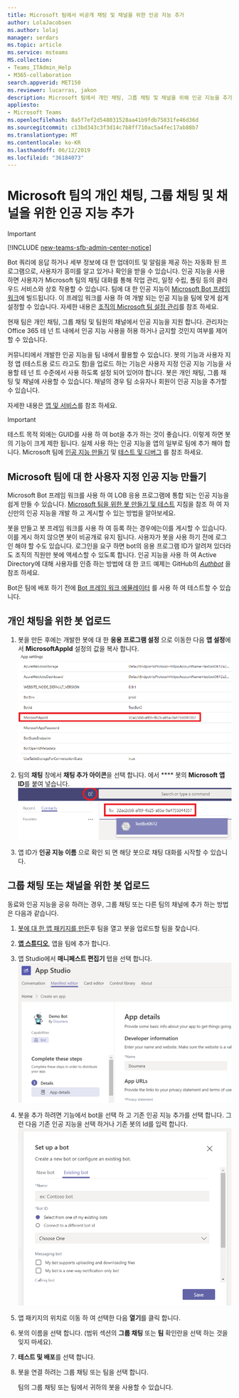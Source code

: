 ```yaml
---
title: Microsoft 팀에서 비공개 채팅 및 채널을 위한 인공 지능 추가
author: LolaJacobsen
ms.author: lolaj
manager: serdars
ms.topic: article
ms.service: msteams
MS.collection:
- Teams_ITAdmin_Help
- M365-collaboration
search.appverid: MET150
ms.reviewer: lucarras, jakon
description: Microsoft 팀에서 개인 채팅, 그룹 채팅 및 채널을 위해 인공 지능을 추가 하 고 개인 채팅, 그룹 채팅 및 채널을 위한 자신만의 봇을 업로드 하는 방법에 대해 알아봅니다.
appliesto:
- Microsoft Teams
ms.openlocfilehash: 8a5f7ef2d548031528aa41b9fdb75831fe46d36d
ms.sourcegitcommit: c13bd343c3f3d14c7b8ff710ac5a4fec17ab88b7
ms.translationtype: MT
ms.contentlocale: ko-KR
ms.lasthandoff: 06/12/2019
ms.locfileid: "36184073"
---
```

<a name="add-bots-for-personal-chats-group-chats-and-channels-in-microsoft-teams"></a>Microsoft 팀의 개인 채팅, 그룹 채팅 및 채널을 위한 인공 지능 추가
==========================================================
> [!IMPORTANT]
> [!INCLUDE [new-teams-sfb-admin-center-notice](includes/new-teams-sfb-admin-center-notice.md)]

Bot 쿼리에 응답 하거나 세부 정보에 대 한 업데이트 및 알림을 제공 하는 자동화 된 프로그램으로, 사용자가 흥미를 알고 있거나 확인을 받을 수 있습니다. 인공 지능을 사용 하면 사용자가 Microsoft 팀의 채팅 대화를 통해 작업 관리, 일정 수립, 폴링 등의 클라우드 서비스와 상호 작용할 수 있습니다. 팀에 대 한 인공 지능이 [Microsoft Bot 프레임 워크](https://go.microsoft.com/fwlink/?linkid=854370)에 빌드됩니다. 이 프레임 워크를 사용 하 여 개발 되는 인공 지능을 팀에 맞게 쉽게 설정할 수 있습니다. 자세한 내용은 [조직의 Microsoft 팀 설정 관리](enable-features-office-365.md)를 참조 하세요.

현재 팀은 개인 채팅, 그룹 채팅 및 팀원의 채널에서 인공 지능을 지원 합니다. 관리자는 Office 365 테 넌 트 내에서 인공 지능 사용을 허용 하거나 금지할 것인지 여부를 제어할 수 있습니다.<span id="_T-Bot" class="anchor"></span>

커뮤니티에서 개발한 인공 지능을 팀 내에서 활용할 수 있습니다. 봇의 기능과 사용자 지정 앱 (테스트용 로드 라고도 함)을 업로드 하는 기능은 사용자 지정 인공 지능 기능을 사용할 테 넌 트 수준에서 사용 하도록 설정 되어 있어야 합니다. 봇은 개인 채팅, 그룹 채팅 및 채널에 사용할 수 있습니다. 채널의 경우 팀 소유자나 회원이 인공 지능을 추가할 수 있습니다.

자세한 내용은 [앱 및 서비스](https://support.office.com/article/Apps-and-services-cc1fba57-9900-4634-8306-2360a40c665b)를 참조 하세요.

> [!IMPORTANT]
> 테스트 목적 외에는 GUID를 사용 하 여 bot을 추가 하는 것이 좋습니다. 이렇게 하면 봇의 기능이 크게 제한 됩니다. 실제 사용 하는 인공 지능을 앱의 일부로 팀에 추가 해야 합니다. Microsoft 팀에 [인공 지능 만들기](https://docs.microsoft.com/microsoftteams/platform/concepts/bots/bots-create) 및 [테스트 및 디버그](https://docs.microsoft.com/microsoftteams/platform/concepts/bots/bots-test) 를 참조 하세요.

<a name="create-custom-bots-for-microsoft-teams"></a>Microsoft 팀에 대 한 사용자 지정 인공 지능 만들기
--------------------------------------

Microsoft Bot 프레임 워크를 사용 하 여 LOB 응용 프로그램에 통합 되는 인공 지능을 쉽게 만들 수 있습니다. [Microsoft 팀을 위한 봇 만들기 및 테스트](https://go.microsoft.com/fwlink/?linkid=854371) 지침을 참조 하 여 자신만의 인공 지능을 개발 하 고 게시할 수 있는 방법을 알아보세요.

봇을 만들고 봇 프레임 워크를 사용 하 여 등록 하는 경우에는이를 게시할 수 있습니다. 이를 게시 하지 않으면 봇이 비공개로 유지 됩니다. 사용자가 봇을 사용 하기 전에 로그인 해야 할 수도 있습니다. 로그인을 요구 하면 bot의 응용 프로그램 ID가 알려져 있더라도 조직의 직원만 봇에 액세스할 수 있도록 합니다. 인공 지능을 사용 하 여 Active Directory에 대해 사용자를 인증 하는 방법에 대 한 코드 예제는 GitHub의 [*Authbot*](https://go.microsoft.com/fwlink/?linkid=854372) 을 참조 하세요.

Bot은 팀에 배포 하기 전에 [Bot 프레임 워크 에뮬레이터](https://go.microsoft.com/fwlink/?linkid=854373) 를 사용 하 여 테스트할 수 있습니다.

<a name="upload-your-bot-for-personal-chat"></a>개인 채팅을 위한 봇 업로드
---------------------------------------

1. 봇을 만든 후에는 개발한 봇에 대 한 **응용 프로그램 설정** 으로 이동한 다음 **앱 설정**에서 **MicrosoftAppId** 설정의 값을 복사 합니다. ![Bot에 대 한 응용 프로그램 설정 페이지 스크린샷](media/Add_bots_for_private_chats_and_channels_in_Microsoft_Teams_image5.png)

2.  팀의 **채팅** 창에서 **채팅 추가 아이콘**을 선택 합니다. 에서 **** 봇의 **Microsoft 앱 ID**를 붙여 넣습니다. ![Microsoft 앱 ID가 강조 표시 된 채팅 창 스크린샷](media/Add_bots_for_private_chats_and_channels_in_Microsoft_Teams_image6.png)

3. 앱 ID가 **인공 지능 이름** 으로 확인 되 면 해당 봇으로 채팅 대화를 시작할 수 있습니다.

<a name="upload-your-bot-for-group-chats-or-channels"></a>그룹 채팅 또는 채널을 위한 봇 업로드
-----------------------------------

동료와 인공 지능을 공유 하려는 경우, 그룹 채팅 또는 다른 팀의 채널에 추가 하는 방법은 다음과 같습니다.

1. [봇에 대 한 앱 패키지를 만든](https://docs.microsoft.com/microsoftteams/platform/concepts/apps/apps-upload)후 팀을 열고 봇을 업로드할 팀을 찾습니다.
2. **[앱 스튜디오](https://docs.microsoft.com/microsoftteams/platform/get-started/get-started-app-studio)**, 앱을 팀에 추가 합니다.
3. 앱 Studio에서 **매니페스트 편집기** 탭을 선택 합니다. ![매니페스트 편집기 탭 스크린샷.](media/Adding_Bot_To_Teams.png)
4. 봇을 추가 하려면 기능에서 bot을 선택 하 고 기존 인공 지능 추가를 선택 합니다. 그런 다음 기존 인공 지능을 선택 하거나 기존 봇의 Id를 입력 합니다.
![이미 만든 봇을 선택 하는 방법을 보여 줍니다.](media/Select_Existing_Bot.png)
5. 앱 패키지의 위치로 이동 하 여 선택한 다음 **열기**를 클릭 합니다.
6. 봇의 이름을 선택 합니다. (범위 섹션의 **그룹 채팅** 또는 **팀** 확인란을 선택 하는 것을 잊지 마세요).
7. **테스트 및 배포**를 선택 합니다.
8. 봇을 연결 하려는 그룹 채팅 또는 팀을 선택 합니다.

    팀의 그룹 채팅 또는 팀에서 귀하의 봇을 사용할 수 있습니다.
